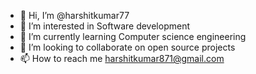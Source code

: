 - 👋 Hi, I’m @harshitkumar77
- 👀 I’m interested in Software development
- 🌱 I’m currently learning Computer science engineering
- 💞️ I’m looking to collaborate on open source projects
- 📫 How to reach me harshitkumar871@gmail.com

<!---
harshitkumar77/harshitkumar77 is a ✨ special ✨ repository because its `README.md` (this file) appears on your GitHub profile.
You can click the Preview link to take a look at your changes.
--->
